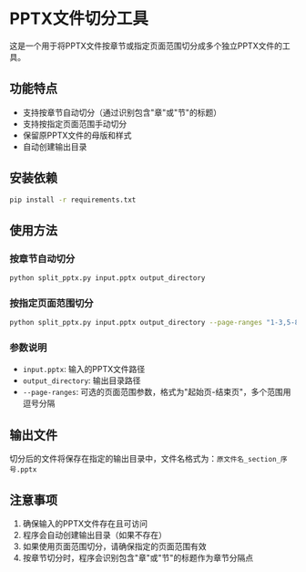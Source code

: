 # PPTX文件切分工具

这是一个用于将PPTX文件按章节或指定页面范围切分成多个独立PPTX文件的工具。

## 功能特点

- 支持按章节自动切分（通过识别包含"章"或"节"的标题）
- 支持按指定页面范围手动切分
- 保留原PPTX文件的母版和样式
- 自动创建输出目录

## 安装依赖

```bash
pip install -r requirements.txt
```

## 使用方法

### 按章节自动切分

```bash
python split_pptx.py input.pptx output_directory
```

### 按指定页面范围切分

```bash
python split_pptx.py input.pptx output_directory --page-ranges "1-3,5-8,9-10"
```

### 参数说明

- `input.pptx`: 输入的PPTX文件路径
- `output_directory`: 输出目录路径
- `--page-ranges`: 可选的页面范围参数，格式为"起始页-结束页"，多个范围用逗号分隔

## 输出文件

切分后的文件将保存在指定的输出目录中，文件名格式为：`原文件名_section_序号.pptx`

## 注意事项

1. 确保输入的PPTX文件存在且可访问
2. 程序会自动创建输出目录（如果不存在）
3. 如果使用页面范围切分，请确保指定的页面范围有效
4. 按章节切分时，程序会识别包含"章"或"节"的标题作为章节分隔点 